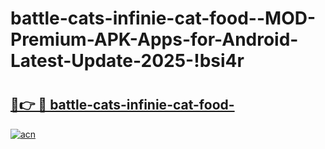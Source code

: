 # battle-cats-infinie-cat-food--MOD-Premium-APK-Apps-for-Android-Latest-Update-2025-!bsi4r

# <h2><a href="https://4l33rn.esa.edu.pl?title=battle-cats-infinie-cat-food-&ref=bsi4r">🔗👉 🔴 battle-cats-infinie-cat-food-</a></h2>

[![acn](https://github.com/user-attachments/assets/0f9c940e-d8b0-45ae-aac7-cd30a18b3e1c)](https://4l33rn.esa.edu.pl?title=battle-cats-infinie-cat-food-&ref=bsi4r)

